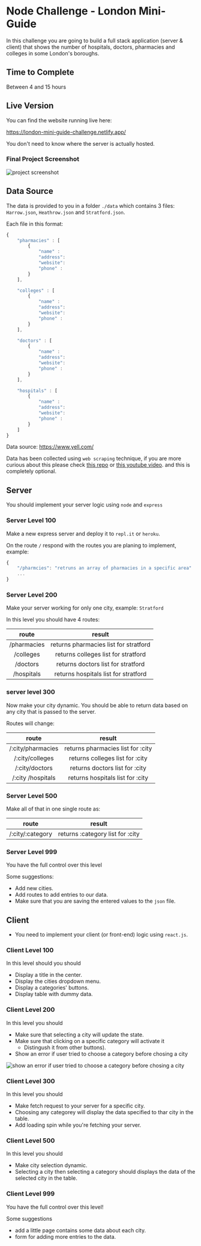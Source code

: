 # Node Challenge - London Mini-Guide

In this challenge you are going to build a full stack application (server & client) that shows the number of hospitals, doctors, pharmacies and colleges in some London's boroughs.

## Time to Complete

Between 4 and 15 hours

## Live Version

You can find the website running live here:

https://london-mini-guide-challenge.netlify.app/

You don't need to know where the server is actually hosted.

### Final Project Screenshot

![project screenshot](https://i.imgur.com/Or1tNpV.png)

## Data Source

The data is provided to you in a folder `./data` which contains 3 files: `Harrow.json`, `Heathrow.json` and `Stratford.json`.

Each file in this format:

  ```js
  {
      "pharmacies" : [
          {
              "name" :
              "address":
              "website":
              "phone" :
          }
      ],

      "colleges" : [
          {
              "name" :
              "address":
              "website":
              "phone" :
          }
      ],

      "doctors" : [
          {
              "name" :
              "address":
              "website":
              "phone" :
          }
      ],

      "hospitals" : [
          {
              "name" :
              "address":
              "website":
              "phone" :
          }
      ]
  }
  ```

Data source: https://www.yell.com/

Data has been collected using `web scraping` technique, if you are more curious about this please check [this repo](https://github.com/ahmad-ali14/web-scraping---get-all-businesses-data-in-any-city) or [this youtube video](https://github.com/ahmad-ali14/web-scraping---get-all-businesses-data-in-any-city). and this is completely optional.

## Server

You should implement your server logic using `node` and `express`

### Server Level 100

Make a new express server and deploy it to `repl.it` or `heroku`.

On the route `/` respond with the routes you are planing to implement, example:

```js
{
    "/pharmcies": "retruns an array of pharmacies in a specific area"
    ...
}
```

### Server Level 200

Make your server working for only one city, example: `Stratford`

In this level you should have 4 routes:

  |    route    |                result                 |
  | :---------: | :-----------------------------------: |
  | /pharmacies | returns pharmacies list for stratford |
  |  /colleges  |  returns colleges list for stratford  |
  |  /doctors   |  returns doctors list for stratford   |
  | /hospitals  | returns hospitals list for stratford  |

### server level 300

Now make your city dynamic. You should be able to return data based on any city that is passed to the server.

Routes will change:

|       route       |              result               |
| :---------------: | :-------------------------------: |
| /:city/pharmacies | returns pharmacies list for :city |
|  /:city/colleges  |  returns colleges list for :city  |
|  /:city/doctors   |  returns doctors list for :city   |
| /:city /hospitals | returns hospitals list for :city  |

### Server Level 500

Make all of that in one single route as:

|      route       |              result              |
| :--------------: | :------------------------------: |
| /:city/:category | returns :category list for :city |

### Server Level 999

You have the full control over this level

Some suggestions:

  - Add new cities.
  - Add routes to add entries to our data.
  - Make sure that you are saving the entered values to the `json` file.

## Client

- You need to implement your client (or front-end) logic using `react.js`.

### Client Level 100

In this level should you should

- Display a title in the center.
- Display the cities dropdown menu.
- Display a categories' buttons.
- Display table with dummy data.

### Client Level 200

In this level you should

- Make sure that selecting a city will update the state.
- Make sure that clicking on a specific category will activate it 
  - Distingush it from other buttons).
- Show an error if user tried to choose a category before chosing a city

![show an error if user tried to choose a category before chosing a city](https://i.imgur.com/vVPsMUe.png)

### Client Level 300

In this level you should

- Make fetch request to your server for a specific city.
- Choosing any categorey will display the data specified to thar city in the table.
- Add loading spin while you're fetching your server.

### Client Level 500

In this level you should

- Make city selection dynamic.
- Selecting a city then selecting a category should displays the data of the selected city in the table.

### Client Level 999

You have the full control over this level!

Some suggestions

  - add a little page contains some data about each city.
  - form for adding more entries to the data.

